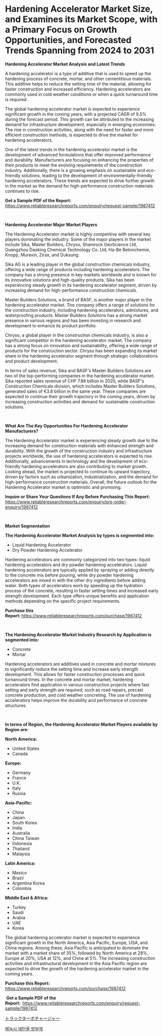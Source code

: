 <p><h1>Hardening Accelerator Market Size, and Examines its Market Scope, with a Primary Focus on Growth Opportunities, and Forecasted Trends Spanning from 2024 to 2031</h1></p><p><strong>Hardening Accelerator Market Analysis and Latest Trends</strong></p>
<p><p>A hardening accelerator is a type of additive that is used to speed up the hardening process of concrete, mortar, and other cementitious materials. This additive helps to reduce the setting time of the material, allowing for faster construction and increased efficiency. Hardening accelerators are commonly used in cold weather conditions or when a quick turnaround time is required.</p><p>The global hardening accelerator market is expected to experience significant growth in the coming years, with a projected CAGR of 9.5% during the forecast period. This growth can be attributed to the increasing demand for infrastructure development, especially in emerging economies. The rise in construction activities, along with the need for faster and more efficient construction methods, is expected to drive the market for hardening accelerators.</p><p>One of the latest trends in the hardening accelerator market is the development of advanced formulations that offer improved performance and durability. Manufacturers are focusing on enhancing the properties of their products to meet the evolving requirements of the construction industry. Additionally, there is a growing emphasis on sustainable and eco-friendly solutions, leading to the development of environmentally-friendly hardening accelerators. These trends are expected to drive further growth in the market as the demand for high-performance construction materials continues to rise.</p></p>
<p><strong>Get a Sample PDF of the Report:&nbsp;</strong> <a href="https://www.reliableresearchreports.com/enquiry/request-sample/1987412">https://www.reliableresearchreports.com/enquiry/request-sample/1987412</a></p>
<p>&nbsp;</p>
<p><strong>Hardening Accelerator Major Market Players</strong></p>
<p><p>The Hardening Accelerator market is highly competitive with several key players dominating the industry. Some of the major players in the market include Sika, Master Builders, Chryso, Shamrock GeoScience Ltd, Guangzhou Daoking Chemical Technology Co. Ltd, Ha-Be Betonchemie, Knopp, Murexin, Zirax, and Duksung.</p><p>Sika AG is a leading player in the global construction chemicals industry, offering a wide range of products including hardening accelerators. The company has a strong presence in key markets worldwide and is known for its innovative solutions and high-quality products. Sika has been experiencing steady growth in its hardening accelerator segment, driven by increasing demand for high-performance construction chemicals.</p><p>Master Builders Solutions, a brand of BASF, is another major player in the hardening accelerator market. The company offers a range of solutions for the construction industry, including hardening accelerators, admixtures, and waterproofing products. Master Builders Solutions has a strong market presence in various regions and has been investing in research and development to enhance its product portfolio.</p><p>Chryso, a global player in the construction chemicals industry, is also a significant competitor in the hardening accelerator market. The company has a strong focus on innovation and sustainability, offering a wide range of products for the construction sector. Chryso has been expanding its market share in the hardening accelerator segment through strategic collaborations and product development.</p><p>In terms of sales revenue, Sika and BASF's Master Builders Solutions are two of the top-performing companies in the hardening accelerator market. Sika reported sales revenue of CHF 7.88 billion in 2020, while BASF's Construction Chemicals division, which includes Master Builders Solutions, generated sales of €3.8 billion in the same year. These companies are expected to continue their growth trajectory in the coming years, driven by increasing construction activities and demand for sustainable construction solutions.</p></p>
<p>&nbsp;</p>
<p><strong>What Are The Key Opportunities For Hardening Accelerator Manufacturers?</strong></p>
<p><p>The Hardening Accelerator market is experiencing steady growth due to the increasing demand for construction materials with enhanced strength and durability. With the growth of the construction industry and infrastructure projects worldwide, the use of hardening accelerators is expected to rise. Additionally, advancements in technology and the development of eco-friendly hardening accelerators are also contributing to market growth. Looking ahead, the market is projected to continue its upward trajectory, driven by factors such as urbanization, industrialization, and the demand for high-performance construction materials. Overall, the future outlook for the Hardening Accelerator market is optimistic and promising.</p></p>
<p><strong>Inquire or Share Your Questions If Any Before Purchasing This Report:</strong> <a href="https://www.reliableresearchreports.com/enquiry/pre-order-enquiry/1987412">https://www.reliableresearchreports.com/enquiry/pre-order-enquiry/1987412</a></p>
<p>&nbsp;</p>
<p><strong>Market Segmentation</strong></p>
<p><strong>The Hardening Accelerator Market Analysis by types is segmented into:</strong></p>
<p><ul><li>Liquid Hardening Accelerator</li><li>Dry Powder Hardening Accelerator</li></ul></p>
<p><p>Hardening accelerators are commonly categorized into two types: liquid hardening accelerators and dry powder hardening accelerators. Liquid hardening accelerators are typically applied by spraying or adding directly to the concrete mix before pouring, while dry powder hardening accelerators are mixed in with the other dry ingredients before adding water. Both types of accelerators work by speeding up the hydration process of the concrete, resulting in faster setting times and increased early strength development. Each type offers unique benefits and application methods depending on the specific project requirements.</p></p>
<p><strong>Purchase this Report:&nbsp;</strong><a href="https://www.reliableresearchreports.com/purchase/1987412">https://www.reliableresearchreports.com/purchase/1987412</a></p>
<p>&nbsp;</p>
<p><strong>The Hardening Accelerator Market Industry Research by Application is segmented into:</strong></p>
<p><ul><li>Concrete</li><li>Mortar</li></ul></p>
<p><p>Hardening accelerators are additives used in concrete and mortar mixtures to significantly reduce the setting time and increase early strength development. This allows for faster construction processes and quick turnaround times. In the concrete and mortar market, hardening accelerators find application in various construction projects where fast setting and early strength are required, such as road repairs, precast concrete production, and cold weather concreting. The use of hardening accelerators helps improve the durability and performance of concrete structures.</p></p>
<p>&nbsp;</p>
<p><strong>In terms of Region, the Hardening Accelerator Market Players available by Region are:</strong></p>
<p>
    <p> <strong> North America: </strong>
        <ul>
            <li>United States</li>
            <li>Canada</li>
        </ul>
        </p> 
    <p> <strong> Europe: </strong>
        <ul>
            <li>Germany</li>
            <li>France</li>
            <li>U.K.</li>
            <li>Italy</li>
            <li>Russia</li>
        </ul>
        </p> 
    <p> <strong> Asia-Pacific: </strong>
        <ul>
            <li>China</li>
            <li>Japan</li>
            <li>South Korea</li>
            <li>India</li>
            <li>Australia</li>
            <li>China Taiwan</li>
            <li>Indonesia</li>
            <li>Thailand</li>
            <li>Malaysia</li>
        </ul>
        </p> 
    <p> <strong> Latin America: </strong>
        <ul>
            <li>Mexico</li>
            <li>Brazil</li>
            <li>Argentina Korea</li>
            <li>Colombia</li>
        </ul>
        </p> 
    <p> <strong> Middle East & Africa: </strong>
        <ul>
            <li>Turkey</li>
            <li>Saudi</li>
            <li>Arabia</li>
            <li>UAE</li>
            <li>Korea</li>
        </ul>
    </p>
    </p>
<p><p>The global hardening accelerator market is expected to experience significant growth in the North America, Asia Pacific, Europe, USA, and China regions. Among these, Asia Pacific is anticipated to dominate the market with a market share of 35%, followed by North America at 28%, Europe at 20%, USA at 12%, and China at 5%. The increasing construction activities and infrastructural development in the Asia Pacific region are expected to drive the growth of the hardening accelerator market in the coming years.</p></p>
<p><strong>Purchase this Report: </strong><a href="https://www.reliableresearchreports.com/purchase/1987412">https://www.reliableresearchreports.com/purchase/1987412</a></p>
<p>&nbsp;<strong>Get a Sample PDF of the Report:&nbsp;&nbsp;</strong><a href="https://www.reliableresearchreports.com/enquiry/request-sample/1987412">https://www.reliableresearchreports.com/enquiry/request-sample/1987412</a></p>
<p><strong></strong></p>
<p><p><a href="https://github.com/oqoeusbvpadwjs08/Market-Research-Report-List-1/blob/main/5848755193041.md">トラックターボチャージャー</a></p><p><a href="https://github.com/sougarounis/Market-Research-Report-List-2/blob/main/4821257192768.md">페녹시 에탄올 방부제</a></p></p>